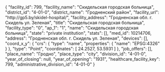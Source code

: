 {
    "facility_id": 799,
    "facility_name": "Скидельская городская больница",
    "district_id": "4-01-0",
    "district_name": "Гродненский район",
    "facility_url": "http:\/\/gp5.by\/skidel-hospital\/",
    "facility_address": "Гродненская обл. г. Скидель ул. Зеленая",
    "title": "Скидельская городская больница",
    "facility_type": "0",
    "ap_1": "1",
    "name": "Скидельская городская больница",
    "state": "private institution",
    "stats": [],
    "med_id": 10214706,
    "address": "Гродненская обл. г. Скидель ул. Зеленая",
    "devices": [],
    "coord_x_y": {
        "crs": {
            "type": "name",
            "properties": {
                "name": "EPSG:4326"
            }
        },
        "type": "Point",
        "coordinates": [
            24.2527,
            53.5931
        ]
    },
    "job_offers": [],
    "place_name": "Гродно",
    "place_type": "city",
    "division_id": "4-01-0",
    "year_of_closing": null,
    "year_of_opening": "1931",
    "healthcare_facility_key": 799,
    "administrative_division_id": "4-01-0"
}